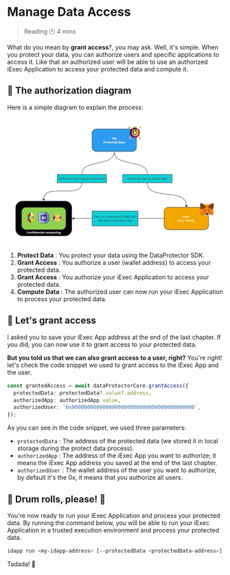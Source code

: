 <script setup>
import GrantAccess from '../../components/GrantAccess.vue';
</script>

# Manage Data Access

> Reading 🕒 4 mins

What do you mean by **grant access**?, you may ask. Well, it's simple. When you
protect your data, you can authorize users and specific applications to access
it. Like that an authorized user will be able to use an authorized iExec
Application to access your protected data and compute it.

## 🧩 The authorization diagram

Here is a simple diagram to explain the process:

![alt text](/assets/hello-world/process.png)

1. **Protect Data** : You protect your data using the DataProtector SDK.
2. **Grant Access** : You authorize a user (wallet address) to access your
   protected data.
3. **Grant Access** : You authorize your iExec Application to access your
   protected data.
4. **Compute Data** : The authorized user can now run your iExec Application to
   process your protected data.

## 🧩 Let's grant access

I asked you to save your iExec App address at the end of the last chapter. If
you did, you can now use it to grant access to your protected data.

<GrantAccess />

**But you told us that we can also grant access to a user, right?** You're
right! let's check the code snippet we used to grant access to the iExec App and
the user.

```typescript
const grantedAccess = await dataProtectorCore.grantAccess({
  protectedData: protectedData?.value?.address,
  authorizedApp: authorizedApp.value,
  authorizedUser: '0x0000000000000000000000000000000000000000',
});
```

As you can see in the code snippet, we used three parameters:

- `protectedData` : The address of the protected data (we stored it in local
  storage during the protect data process).
- `authorizedApp` : The address of the iExec App you want to authorize; it means
  the iExec App address you saved at the end of the last chapter.
- `authorizedUser` : The wallet address of the user you want to authorize, by
  default it's the 0x, it means that you authorize all users.

## 🧩 Drum rolls, please! 🥁

You're now ready to run your iExec Application and process your protected data.
By running the command below, you will be able to run your iExec Application in
a trusted execution environment and process your protected data.

```sh
idapp run <my-idapp-address> [--protectedData <protectedData-address>] [--debug | --prod]
```

Tadada! 🎉
